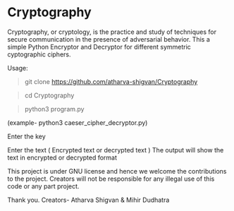 # Cryptography
Cryptography, or cryptology, is the practice and study of techniques for secure communication in the presence of adversarial behavior. This a simple Python Encryptor and Decryptor for different symmetric cyptographic ciphers. 

Usage:
> git clone https://github.com/atharva-shigvan/Cryptography

> cd Cryptography

> python3 program.py  

(example- python3 caeser_cipher_decryptor.py)

Enter the key 

Enter the text ( Encrypted text or decrypted text )
The output will show the text in encrypted or decrypted format

This project is under GNU license and hence we welcome the contributions to the project. Creators will not be responsible for any illegal use of this code or any part project.

Thank you.
Creators- Atharva Shigvan & Mihir Dudhatra

